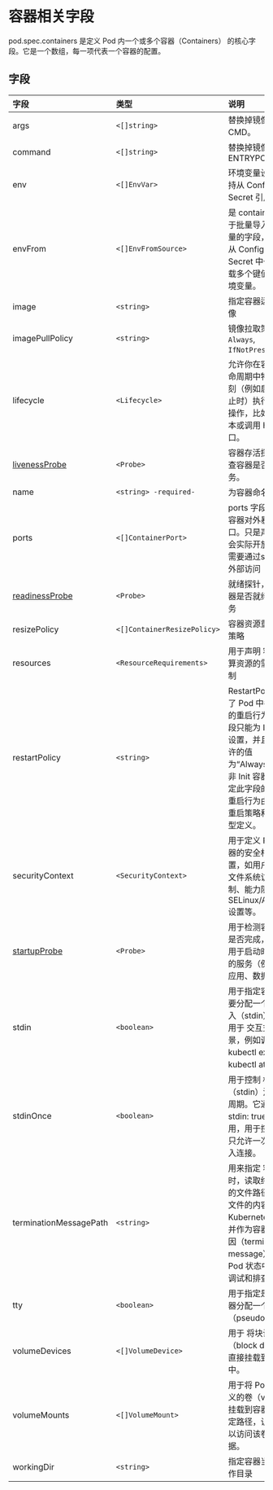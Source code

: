 # 容器相关字段

pod.spec.containers 是定义 Pod 内一个或多个容器（Containers） 的核心字段。它是一个数组，每一项代表一个容器的配置。

## 字段

|  字段 |        类型        |                                         说明                                                      |
|:------|:------------------|:--------------------------------------------------------------------------------------------------|
|args|`<[]string>`|替换掉镜像默认的 CMD。|
|command|`<[]string>`|替换掉镜像默认的 ENTRYPOINT|
|env|`<[]EnvVar>`|环境变量设置（支持从 ConfigMap、Secret 引用）|
|envFrom|`<[]EnvFromSource>`|是 container 下用于批量导入环境变量的字段，常用于从 ConfigMap 或 Secret 中一次性加载多个键值对为环境变量。|
|image|`<string>`|指定容器运行的镜像|
|imagePullPolicy|`<string>`|镜像拉取策略：`Always`, `IfNotPresent`,`Never`|
|lifecycle|`<Lifecycle>`|允许你在容器的生命周期中特定的时刻（例如启动或终止时）执行特定的操作，比如运行脚本或调用 HTTP 接口。|
|[livenessProbe](/kubernetes/explain/containersProbe.md#一-liveness-probe存活探针)|`<Probe>`|容器存活探针，检查容器是否正常服务。|
|name|`<string> -required-`|为容器命名|
|ports|`<[]ContainerPort>`|ports 字段用于声明容器对外暴露的端口。只是声明并不会实际开放端口，需要通过service给外部访问|
|[readinessProbe](/kubernetes/explain/containersProbe.md#二readiness-probe就绪探针)|`<Probe>`|就绪探针，判断容器是否就绪提供服务|
|resizePolicy|`<[]ContainerResizePolicy>`|容器资源重新调整策略|
|resources|`<ResourceRequirements>`|用于声明 容器对计算资源的需求和限制|
|restartPolicy|`<string>`|RestartPolicy 定义了 Pod 中各个容器的重启行为。此字段只能为 Init 容器设置，并且唯一允许的值为“Always”。对于非 Init 容器或未指定此字段的情况，重启行为由 Pod 的重启策略和容器类型定义。|
|securityContext|`<SecurityContext>`|用于定义 Pod 或容器的安全相关配置，如用户权限、文件系统访问控制、能力限制、SELinux/AppArmor 设置等。|
|[startupProbe](/kubernetes/explain/containersProbe.md#三startup-probe启动探针)|`<Probe>`|用于检测容器 启动是否完成，尤其适用于启动时间较长的服务（例如 Java 应用、数据库等）。|
|stdin|`<boolean>`|用于指定容器是否要分配一个 标准输入（stdin）流，常用于 交互式容器场景，例如调试用的 kubectl exec 或 kubectl attach。|
|stdinOnce|`<boolean>`|用于控制 标准输入（stdin）流的生命周期。它通常和 stdin: true 一起使用，用于控制是否只允许一次标准输入连接。|
|terminationMessagePath|`<string>`|用来指定 容器终止时，读取终止信息的文件路径。这个文件的内容会被 Kubernetes 读取，并作为容器终止原因（termination message）存储在 Pod 状态中，方便调试和排查问题。|
|tty|`<boolean>`|用于指定是否为容器分配一个伪终端（pseudo-TTY）。|
|volumeDevices|`<[]VolumeDevice>`|用于 将块设备（block device）直接挂载到容器中。|
|volumeMounts|`<[]VolumeMount>`|用于将 Pod 级别定义的卷（volume）挂载到容器内的指定路径，让容器可以访问该卷中的数据。|
|workingDir|`<string>`|指定容器当前的工作目录|
